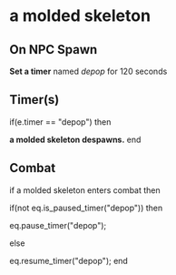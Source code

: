 # a molded skeleton
## On NPC Spawn

**Set a timer** named *depop* for 120 seconds
## Timer(s)

if(e.timer == "depop") then


**a molded skeleton despawns.**
end

## Combat

if a molded skeleton enters combat  then


if(not eq.is_paused_timer("depop")) then



eq.pause_timer("depop");


else


eq.resume_timer("depop");
end
